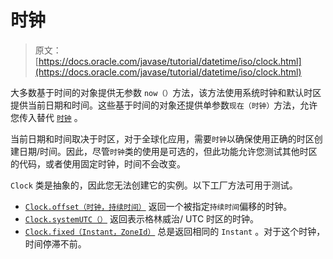 # 时钟

> 原文： [https://docs.oracle.com/javase/tutorial/datetime/iso/clock.html](https://docs.oracle.com/javase/tutorial/datetime/iso/clock.html)

大多数基于时间的对象提供无参数 `now（）`方法，该方法使用系统时钟和默认时区提供当前日期和时间。这些基于时间的对象还提供单参数`现在（时钟）`方法，允许您传入替代 [`时钟`](https://docs.oracle.com/javase/8/docs/api/java/time/Clock.html) 。

当前日期和时间取决于时区，对于全球化应用，需要`时钟`以确保使用正确的时区创建日期/时间。因此，尽管`时钟`类的使用是可选的，但此功能允许您测试其他时区的代码，或者使用固定时钟，时间不会改变。

`Clock` 类是抽象的，因此您无法创建它的实例。以下工厂方法可用于测试。

*   [`Clock.offset（时钟，持续时间）`](https://docs.oracle.com/javase/8/docs/api/java/time/Clock.html#offset-java.time.Clock-java.time.Duration-) 返回一个被指定`持续时间`偏移的时钟。
*   [`Clock.systemUTC（）`](https://docs.oracle.com/javase/8/docs/api/java/time/Clock.html#systemUTC--) 返回表示格林威治/ UTC 时区的时钟。
*   [`Clock.fixed（Instant，ZoneId）`](https://docs.oracle.com/javase/8/docs/api/java/time/Clock.html#fixed-java.time.Instant-java.time.ZoneId-) 总是返回相同的 `Instant` 。对于这个时钟，时间停滞不前。